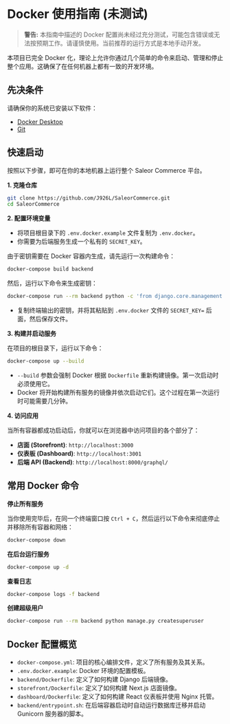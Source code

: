 # Docker 使用指南 (未测试)

> **警告:** 本指南中描述的 Docker 配置尚未经过充分测试，可能包含错误或无法按预期工作。请谨慎使用。当前推荐的运行方式是本地手动开发。

本项目已完全 Docker 化，理论上允许你通过几个简单的命令来启动、管理和停止整个应用。这确保了在任何机器上都有一致的开发环境。

## 先决条件

请确保你的系统已安装以下软件：

*   [Docker Desktop](https://www.docker.com/products/docker-desktop/)
*   [Git](https://git-scm.com/)

## 快速启动

按照以下步骤，即可在你的本地机器上运行整个 Saleor Commerce 平台。

**1. 克隆仓库**

```bash
git clone https://github.com/J926L/SaleorCommerce.git
cd SaleorCommerce
```

**2. 配置环境变量**

*   将项目根目录下的 `.env.docker.example` 文件复制为 `.env.docker`。
*   你需要为后端服务生成一个私有的 `SECRET_KEY`。

由于密钥需要在 Docker 容器内生成，请先运行一次构建命令：

```bash
docker-compose build backend
```

然后，运行以下命令来生成密钥：

```bash
docker-compose run --rm backend python -c 'from django.core.management.utils import get_random_secret_key; print(get_random_secret_key())'
```

*   复制终端输出的密钥，并将其粘贴到 `.env.docker` 文件的 `SECRET_KEY=` 后面，然后保存文件。

**3. 构建并启动服务**

在项目的根目录下，运行以下命令：

```bash
docker-compose up --build
```

*   `--build` 参数会强制 Docker 根据 `Dockerfile` 重新构建镜像。第一次启动时必须使用它。
*   Docker 将开始构建所有服务的镜像并依次启动它们。这个过程在第一次运行时可能需要几分钟。

**4. 访问应用**

当所有容器都成功启动后，你就可以在浏览器中访问项目的各个部分了：

*   **店面 (Storefront)**: `http://localhost:3000`
*   **仪表板 (Dashboard)**: `http://localhost:3001`
*   **后端 API (Backend)**: `http://localhost:8000/graphql/`

## 常用 Docker 命令

**停止所有服务**

当你使用完毕后，在同一个终端窗口按 `Ctrl + C`，然后运行以下命令来彻底停止并移除所有容器和网络：

```bash
docker-compose down
```

**在后台运行服务**

```bash
docker-compose up -d
```

**查看日志**

```bash
docker-compose logs -f backend
```

**创建超级用户**

```bash
docker-compose run --rm backend python manage.py createsuperuser
```

## Docker 配置概览

*   `docker-compose.yml`: 项目的核心编排文件，定义了所有服务及其关系。
*   `.env.docker.example`: Docker 环境的配置模板。
*   `backend/Dockerfile`: 定义了如何构建 Django 后端镜像。
*   `storefront/Dockerfile`: 定义了如何构建 Next.js 店面镜像。
*   `dashboard/Dockerfile`: 定义了如何构建 React 仪表板并使用 Nginx 托管。
*   `backend/entrypoint.sh`: 在后端容器启动时自动运行数据库迁移并启动 Gunicorn 服务器的脚本。
